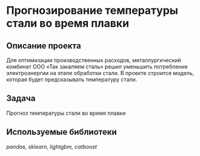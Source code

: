 # Прогнозирование температуры стали во время плавки


## Описание проекта

Для оптимизации производственных расходов, металлургический комбинат ООО «Так закаляем сталь» решил уменьшить потребление электроэнергии на этапе обработки стали. В проекте строится модель, которая будет предсказывать температуру стали.

## Задача

Прогноз температуры стали во время плавки

## Используемые библиотеки
*pandas, sklearn, lightgbm, catboost*